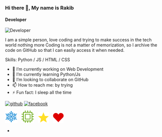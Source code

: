 ### Hi there 👋, My name is Rakib
#### Developer
![Developer](https://scontent.fdac148-1.fna.fbcdn.net/v/t39.30808-6/364656190_1043964063646656_2864325230326352344_n.jpg?_nc_cat=107&cb=99be929b-3346023f&ccb=1-7&_nc_sid=730e14&_nc_eui2=AeFrQkXrTEX6z3Z6Qy4snaXU8meXEj-vx1LyZ5cSP6_HUrpx9rfaGcUIDFvH9wECq9Uy07AhSOuzSKk89AeVLYpu&_nc_ohc=AETfY6S0HtMAX9O0BID&_nc_ht=scontent.fdac148-1.fna&oh=00_AfB4g6Ipl72RrFUBFfRW_BV9Z6yTu8DdBgPUHsJMdc65mA&oe=64D078AE)

I am a simple person, love coding and trying to make success in the tech world
nothing more
Coding is not a matter of memorization, so I archive the code on GitHub so that I can easily access it when needed.

Skills: Python / JS / HTML / CSS

- 🔭 I’m currently working on Web Development 
- 🌱 I’m currently learning Python/Js 
- 👯 I’m looking to collaborate on GitHub 
- 📫 How to reach me: by trying 
- ⚡ Fun fact: I sleep all the time 


[<img src='https://cdn.jsdelivr.net/npm/simple-icons@3.0.1/icons/github.svg' alt='github' height='40'>](https://github.com/RHP-rakib007)  [<img src='https://cdn.jsdelivr.net/npm/simple-icons@3.0.1/icons/facebook.svg' alt='facebook' height='40'>](https://www.facebook.com/MD.Rakibul.Hasan510)  

<a href='https://archiveprogram.github.com/'><img src='https://raw.githubusercontent.com/acervenky/animated-github-badges/master/assets/acbadge.gif' width='40' height='40'></a> <a href='https://docs.github.com/en/developers'><img src='https://raw.githubusercontent.com/acervenky/animated-github-badges/master/assets/devbadge.gif' width='40' height='40'></a> <a href='https://stars.github.com/'><img src='https://raw.githubusercontent.com/acervenky/animated-github-badges/master/assets/starbadge.gif' width='35' height='35'></a> <a href='https://docs.github.com/en/github/supporting-the-open-source-community-with-github-sponsors'><img src='https://raw.githubusercontent.com/acervenky/animated-github-badges/master/assets/sponsorbadge.gif' width='35' height='35'></a> 



- 
